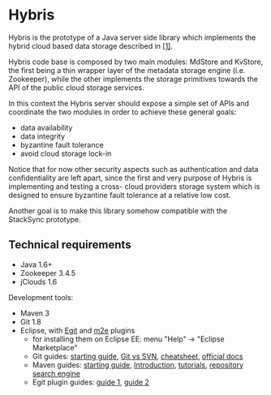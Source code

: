 Hybris
======

Hybris is the prototype of a Java server side library which implements the 
hybrid cloud based data storage described in [[1\]][1].  

Hybris code base is composed by two main modules: MdStore and KvStore, 
the first being a thin wrapper layer of the metadata storage engine (i.e. Zookeeper),
while the other implements the storage primitives towards the API of the 
public cloud storage services.  

In this context the Hybris server should expose a simple set of APIs 
and coordinate the two modules in order to achieve these general goals:

 * data availability
 * data integrity
 * byzantine fault tolerance
 * avoid cloud storage lock-in

Notice that for now other security aspects such as authentication and data confidentiality
are left apart, since the first and very purpose of Hybris is implementing
and testing a cross- cloud providers storage system which is designed to
ensure byzantine fault tolerance at a relative low cost.  

Another goal is to make this library somehow compatible with the StackSync prototype.


Technical requirements
----------------------

 * Java 1.6+
 * Zookeeper 3.4.5
 * jClouds 1.6

Development tools:

 * Maven 3
 * Git 1.8
 * Eclipse, with [Egit][2] and [m2e][3] plugins
     * for installing them on Eclipse EE: menu "Help" -> "Eclipse Marketplace"
     * Git guides: [starting guide][4], [Git vs SVN][5], [cheatsheet][6], [official docs][7]
     * Maven guides: [starting guide][8], [Introduction][9], [tutorials][10], [repository search engine][11]
     * Egit plugin guides: [guide 1][12], [guide 2][13]
 

 [1]: http://arxiv.org/abs/1305.4868            "BFT Storage with 2t+1 Data Replicas - C. Cachin, D. Dobre, M. Vukolic"
 [2]: http://www.eclipse.org/egit/              "Egit Eclipse plugin"
 [3]: http://eclipse.org/m2e/                   "m2e Eclipse plugin"
 [4]: http://rogerdudler.github.com/git-guide/  "Git starting guide"
 [5]: http://git.or.cz/course/svn.html          "Git vs SVN crash course"
 [6]: http://ndpsoftware.com/git-cheatsheet.html    "Git cheatsheet"
 [7]: http://git-scm.com/documentation          "Git Official docs"
 [8]: http://maven.apache.org/guides/getting-started/maven-in-five-minutes.html "Maven starting guide"
 [9]: http://maven.apache.org/guides/getting-started/index.html "Maven Introduction"
 [10]: http://www.mkyong.com/tutorials/maven-tutorials/ "Maven Tutorials"
 [11]: http://mvnrepository.com/                "Maven repository search engine"
 [12]: http://wiki.eclipse.org/EGit/User_Guide  "Egit guide 1"
 [13]: http://www.vogella.com/articles/EGit/article.html  "Egit guide 2"
